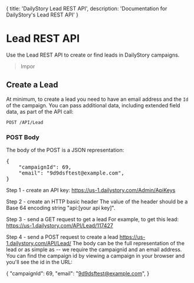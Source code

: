 {
	title: 'DailyStory Lead REST API',
	description: 'Documentation for DailyStory\'s  Lead REST API'
}
# Lead REST API
Use the Lead REST API to create or find leads in DailyStory campaigns.

> Impor

## Create a Lead
At minimum, to create a lead you need to have an email address and the `Id` of the campaign. You can pass additional data, including extended field data, as part of the API call:

`POST /API/Lead `

### POST Body
The body of the POST is a JSON representation:
	
<pre class="brush: javascript">
{
	"campaignId": 69,
	"email": "9d9dsftest@example.com",
}
</pre>

Step 1 - create an API key: 
https://us-1.dailystory.com/Admin/ApiKeys

Step 2 - create an HTTP basic header
The value of the header should be a Base 64 encoding string "api:[your api key]".

Step 3 - send a GET request to get a lead
For example, to get this lead:
https://us-1.dailystory.com/API/Lead/117427

Step 4 - send a POST request to create a lead
https://us-1.dailystory.com/API/Lead/
The body can be the full representation of the lead or as simple as -- we require the campaignid and an email address. You can find the campaign id by viewing a campaign in your browser and you'll see the id in the URL:

{
            "campaignId": 69,
            "email": "9d9dsftest@example.com",
}